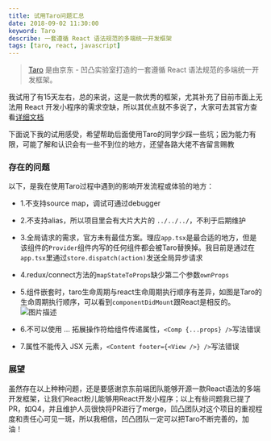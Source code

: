 ```yaml
---
title: 试用Taro问题汇总
date: 2018-09-02 11:30:00
keyword: Taro
describe: 一套遵循 React 语法规范的多端统一开发框架
tags: [taro, react, javascript]
---
```


> [Taro](https://github.com/NervJS/taro) 是由京东 - 凹凸实验室打造的一套遵循 React 语法规范的多端统一开发框架。

我试用了有15天左右，总的来说，这是一款优秀的框架，尤其补充了目前市面上无法用 React 开发小程序的需求空缺，所以其优点就不多说了，大家可去其官方查看[详细文档](https://taro.aotu.io/)

下面说下我的试用感受，希望帮助后面使用Taro的同学少踩一些坑；因为能力有限，可能了解和认识会有一些不到位的地方，还望各路大佬不吝留言赐教

### 存在的问题

以下，是我在使用Taro过程中遇到的影响开发流程或体验的地方：

- 1.不支持source map，调试可通过debugger

- 2.不支持alias，所以项目里会有大片大片的 `../../../`，不利于后期维护

- 3.全局请求的需求，官方未有最佳方案。理应`app.tsx`是最合适的地方，但是该组件的`Provider`组件内写的任何组件都会被Taro替换掉。我目前是通过在`app.tsx`里通过`store.dispatch(action)`发送全局异步请求

- 4.redux/connect方法的`mapStateToProps`缺少第二个参数`ownProps`

- 5.组件嵌套时，taro生命周期与react生命周期执行顺序有差异，如图是Taro的生命周期执行顺序，可以看到`componentDidMount`跟React是相反的。![图片描述](https://user-gold-cdn.xitu.io/2018/9/3/1659d69bf94b31d4?imageView2/0/w/1280/h/960/format/webp/ignore-error/1)

- 6.不可以使用 ... 拓展操作符给组件传递属性，`<Comp {...props} />`写法错误

- 7.属性不能传入 JSX 元素，`<Content footer={<View />} />`写法错误

### 展望

虽然存在以上种种问题，还是要感谢京东前端团队能够开源一款React语法的多端开发框架，让我们React粉儿能够用React开发小程序；以上有些问题我已提了PR，如Q4，并且维护人员很快将PR进行了merge，凹凸团队对这个项目的重视程度和责任心可见一斑，所以我相信，凹凸团队一定可以把Taro不断完善的，加油！


  [1]: /img/bVbgkHJ